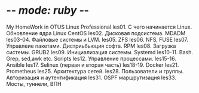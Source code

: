 # -*- mode: ruby -*-
My HomeWork in OTUS Linux Professional
les01. С чего начинается Linux. Обновление ядра Linux CentOS
les02. Дисковая подсистема. MDADM
les03-04. Файловые системы и LVM.
les05. ZFS
les06. NFS, FUSE
les07. Управлеие пакетами. Дистриьбьюция софта. RPM
les08. Загрузка системы. GRUB2
les09. Инициализация системы. Systemd
les10-11. Bash. Grep, sed,awk etc. Scripts
les12.  Управление процессами. 
les15-16. Ansible
les17. Selinux (первая и вторая часть)
les18-19. Docker
les21. Prometheus
les25. Архитектура сетей.
les28. Пользователи и группы. Авторизация и аутентификация
les31. OSPF маршрутизация
les33. Мосты, туннели, ВПН